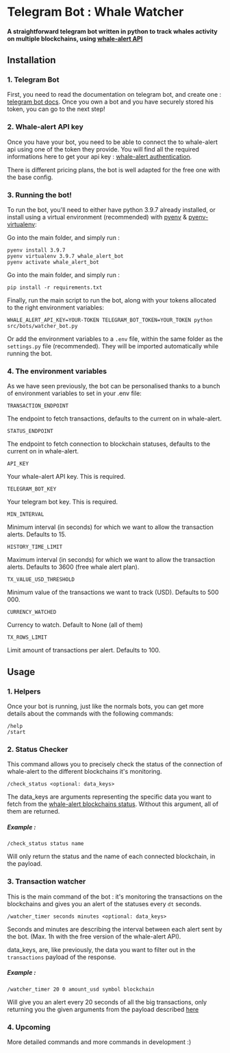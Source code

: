 # Telegram Bot : Whale Watcher

#### A straightforward telegram bot written in python to track whales activity on multiple blockchains, using [whale-alert API](https://docs.whale-alert.io/)

## Installation
#### 

### 1. Telegram Bot
First, you need to read the documentation on telegram bot, and create one : 
[telegram bot docs](https://core.telegram.org/bots).
Once you own a bot and you have securely stored his token, you can go to the next step!

### 2. Whale-alert API key
Once you have your bot, you need to be able to connect the to whale-alert api using one of the token they provide.
You will find all the required informations here to get 
your api key : [whale-alert authentication](https://docs.whale-alert.io/#authentication).

There is different pricing plans, the bot is well adapted for the free one with the base config.

### 3. Running the bot!
To run the bot, you'll need to either have python 3.9.7 already installed, 
or install using a virtual environment (recommended) 
with [pyenv](https://github.com/pyenv/pyenv) & [pyenv-virtualenv](https://github.com/pyenv/pyenv-virtualenv):

Go into the main folder, and simply run : 
```
pyenv install 3.9.7
pyenv virtualenv 3.9.7 whale_alert_bot
pyenv activate whale_alert_bot
```


Go into the main folder, and simply run : 
```
pip install -r requirements.txt
```

Finally, run the main script to run the bot, along with your tokens allocated to the right environment variables:
```
WHALE_ALERT_API_KEY=YOUR-TOKEN TELEGRAM_BOT_TOKEN=YOUR_TOKEN python src/bots/watcher_bot.py
```

Or add the environment variables to a `.env` file, within the same folder as the `settings.py` file (recommended).
They will be imported automatically while running the bot.

### 4. The environment variables

As we have seen previously, the bot can be personalised thanks to a bunch of environment variables to set in your .env 
file:
```
TRANSACTION_ENDPOINT
```
The endpoint to fetch transactions, defaults to the current on in whale-alert.
```
STATUS_ENDPOINT
```
The endpoint to fetch connection to blockchain statuses, defaults to the current on in whale-alert.
```
API_KEY
```
Your whale-alert API key. This is required.
```
TELEGRAM_BOT_KEY
```
Your telegram bot key. This is required.
```
MIN_INTERVAL
```
Minimum interval (in seconds) for which we want to allow the transaction alerts. Defaults to 15.
```
HISTORY_TIME_LIMIT
```
Maximum interval (in seconds) for which we want to allow the transaction alerts. 
Defaults to 3600 (free whale alert plan).

```
TX_VALUE_USD_THRESHOLD
```
Minimum value of the transactions we want to track (USD). Defaults to 500 000.
```
CURRENCY_WATCHED
```
Currency to watch. Default to None (all of them)
```
TX_ROWS_LIMIT
```
Limit amount of transactions per alert. Defaults to 100.

## Usage
#### 

### 1. Helpers
Once your bot is running, just like the normals bots, 
you can get more details about the commands with the following commands:
```
/help
/start
```

### 2. Status Checker
This command allows you to precisely check the status of the connection of 
whale-alert to the different blockchains it's monitoring.
```
/check_status <optional: data_keys>
```

The data_keys are arguments representing the specific data you want to fetch from the
[whale-alert blockchains status](https://docs.whale-alert.io/#status). Without this argument, all of them are returned.

##### Example : 
```
/check_status status name
```
Will only return the status and the name of each connected blockchain, in the payload.

### 3. Transaction watcher
This is the main command of the bot : it's monitoring the transactions on the blockchains and gives you an alert
of the statuses every `dt` seconds.

```
/watcher_timer seconds minutes <optional: data_keys>
```
Seconds and minutes are describing the interval between each alert sent by the bot.
(Max. 1h with the free version of the whale-alert API).

data_keys, are, like previously, the data you want to filter out in the `transactions` payload of the response.

##### Example : 
```
/watcher_timer 20 0 amount_usd symbol blockchain
```

Will give you an alert every 20 seconds of all the big transactions, 
only returning you the given arguments from the payload described [here](https://docs.whale-alert.io/#transactions)

### 4. Upcoming
More detailed commands and more commands in development :)